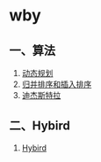 # wby
## 一、算法
1. [动态规划](https://github.com/BrooksWon/wby/blob/master/%E7%AE%97%E6%B3%95/%E5%8A%A8%E6%80%81%E8%A7%84%E5%88%92.md)
2. [归并排序和插入排序](算法/归并排序和插入排序.md)
3. [迪杰斯特拉](算法/迪杰斯特拉/迪杰斯特拉.md)

## 二、Hybird
1. [Hybird](https://github.com/BrooksWon/wby/blob/master/Hybird/Docs/Hybird%E6%96%B9%E6%A1%88.md)


